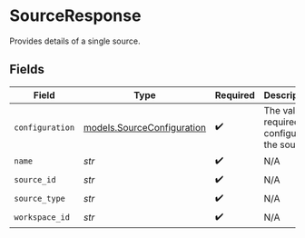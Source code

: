 # SourceResponse

Provides details of a single source.


## Fields

| Field                                                          | Type                                                           | Required                                                       | Description                                                    | Example                                                        |
| -------------------------------------------------------------- | -------------------------------------------------------------- | -------------------------------------------------------------- | -------------------------------------------------------------- | -------------------------------------------------------------- |
| `configuration`                                                | [models.SourceConfiguration](../models/sourceconfiguration.md) | :heavy_check_mark:                                             | The values required to configure the source.                   | {<br/>"user": "charles"<br/>}                                  |
| `name`                                                         | *str*                                                          | :heavy_check_mark:                                             | N/A                                                            |                                                                |
| `source_id`                                                    | *str*                                                          | :heavy_check_mark:                                             | N/A                                                            |                                                                |
| `source_type`                                                  | *str*                                                          | :heavy_check_mark:                                             | N/A                                                            |                                                                |
| `workspace_id`                                                 | *str*                                                          | :heavy_check_mark:                                             | N/A                                                            |                                                                |